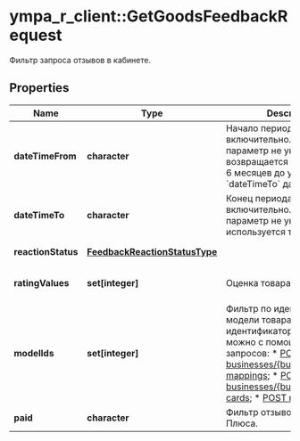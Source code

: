 # ympa_r_client::GetGoodsFeedbackRequest

Фильтр запроса отзывов в кабинете. 

## Properties
Name | Type | Description | Notes
------------ | ------------- | ------------- | -------------
**dateTimeFrom** | **character** | Начало периода. Не включительно.  Если параметр не указан, возвращается информация за 6 месяцев до указанной в &#x60;dateTimeTo&#x60; даты.  | [optional] 
**dateTimeTo** | **character** | Конец периода. Не включительно.  Если параметр не указан, используется текущая дата.  | [optional] 
**reactionStatus** | [**FeedbackReactionStatusType**](FeedbackReactionStatusType.md) |  | [optional] [Enum: ] 
**ratingValues** | **set[integer]** | Оценка товара. | [optional] [Max. items: 5] 
**modelIds** | **set[integer]** | Фильтр по идентификатору модели товара.  Получить идентификатор модели можно с помощью одного из запросов:  * [POST businesses/{businessId}/offer-mappings](../../reference/business-assortment/getOfferMappings.md);  * [POST businesses/{businessId}/offer-cards](../../reference/content/getOfferCardsContentStatus.md);  * [POST models](../../reference/models/getModels.md).  | [optional] [Max. items: 20] 
**paid** | **character** | Фильтр отзывов за баллы Плюса. | [optional] 


